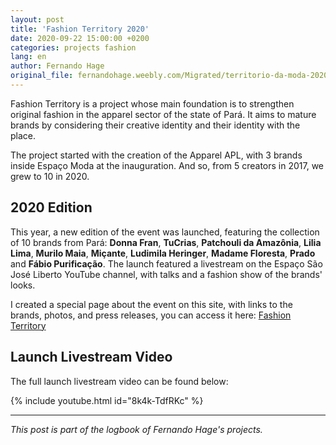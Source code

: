 ```yaml
---
layout: post
title: 'Fashion Territory 2020'
date: 2020-09-22 15:00:00 +0200
categories: projects fashion
lang: en
author: Fernando Hage
original_file: fernandohage.weebly.com/Migrated/territorio-da-moda-2020.html
---
```


Fashion Territory is a project whose main foundation is to strengthen original fashion in the apparel sector of the state of Pará. It aims to mature brands by considering their creative identity and their identity with the place.

The project started with the creation of the Apparel APL, with 3 brands inside Espaço Moda at the inauguration. And so, from 5 creators in 2017, we grew to 10 in 2020.

## 2020 Edition

This year, a new edition of the event was launched, featuring the collection of 10 brands from Pará: **Donna Fran**, **TuCrias**, **Patchouli da Amazônia**, **Lilia Lima**, **Murilo Maia**, **Miçante**, **Ludimila Heringer**, **Madame Floresta**, **Prado** and **Fábio Purificação**. The launch featured a livestream on the Espaço São José Liberto YouTube channel, with talks and a fashion show of the brands' looks.

I created a special page about the event on this site, with links to the brands, photos, and press releases, you can access it here: [Fashion Territory](../pages/pt/territorio-da-moda.html)

## Launch Livestream Video

The full launch livestream video can be found below:

{% include youtube.html id="8k4k-TdfRKc" %}

---

*This post is part of the logbook of Fernando Hage's projects.*